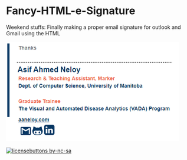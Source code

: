 # Fancy-HTML-e-Signature
Weekend stuffs: Finally making a proper email signature for outlook and Gmail using the HTML

![s](preview.PNG)




[![licensebuttons by-nc-sa](https://licensebuttons.net/l/by-nc-sa/3.0/88x31.png)](https://creativecommons.org/licenses/by-nc-sa/4.0)
